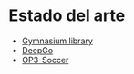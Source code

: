# Estado del arte
- [Gymnasium library](https://www.gymlibrary.dev/index.html)
- [DeepGo](https://www.youtube.com/watch?v=WXuK6gekU1Y&t=14s)
- [OP3-Soccer](https://www.youtube.com/channel/UCD6SznQcLf8PJd38-6VWVxA)